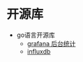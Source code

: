 # 开源库
- go语言开源库
    - [grafana 后台统计](https://github.com/grafana/grafana)
    - [influxdb](https://github.com/influxdata/influxdb)
